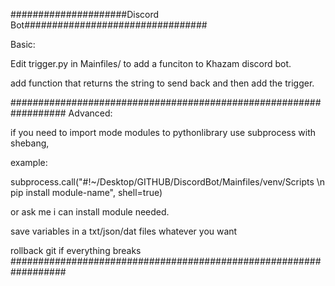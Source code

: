 #####################Discord Bot#################################

Basic:

Edit trigger.py in Mainfiles/ to add a funciton to Khazam discord bot.

add function that returns the string to send back and then add the trigger.

##################################################################
Advanced:

if you need to import mode modules to pythonlibrary use subprocess with shebang,

example:

subprocess.call("#!~/Desktop/GITHUB/DiscordBot/Mainfiles/venv/Scripts \\n pip install module-name", shell=true)

or ask me i can install module needed.

save variables in a txt/json/dat files whatever you want

rollback git if everything breaks
##################################################################
